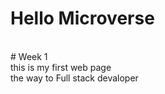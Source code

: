 # Hello Microverse
<br>
# Week 1
<br>
this is my first web page
<br>
the way to Full stack devaloper
